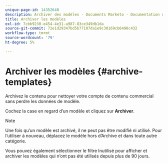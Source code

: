 ```yaml
---
unique-page-id: 14352640
description: Archiver des modèles - Documents Marketo - Documentation du produit
title: Archiver les modèles
exl-id: 7cbb9230-e454-4e31-a987-83ce349db1da
source-git-commit: 72e1d29347bd5b77107da1e9c30169cb6490c432
workflow-type: tm+mt
source-wordcount: '79'
ht-degree: 5%

---
```


# Archiver les modèles {#archive-templates}

Archivez le contenu pour nettoyer votre compte de contenu commercial sans perdre les données de modèle.

Cochez la case en regard d’un modèle et cliquez sur **Archiver**.

>[!NOTE]
>
>Une fois qu’un modèle est archivé, il ne peut pas être modifié ni utilisé. Pour l’utiliser à nouveau, déplacez le modèle hors d’Archive et dans toute autre catégorie.

Vous pouvez également sélectionner le filtre Inutilisé pour afficher et archiver les modèles qui n’ont pas été utilisés depuis plus de 90 jours.
